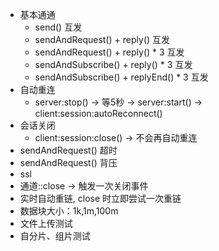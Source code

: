 
* 基本通通
  * send() 互发
  * sendAndRequest() + reply() 互发
  * sendAndRequest() + reply() * 3 互发
  * sendAndSubscribe() + reply() * 3 互发
  * sendAndSubscribe() + replyEnd() * 3 互发
* 自动重连
  * server:stop() -> 等5秒 -> server:start() -> client:session:autoReconnect()
* 会话关闭
  * client:session:close() -> 不会再自动重连
* sendAndRequest() 超时
* sendAndRequest() 背压
* ssl
* 通道::close -> 触发一次关闭事件
* 实时自动重链, close 时立即尝试一次重链
* 数据块大小：1k,1m,100m
* 文件上传测试
* 自分片、组片测试
